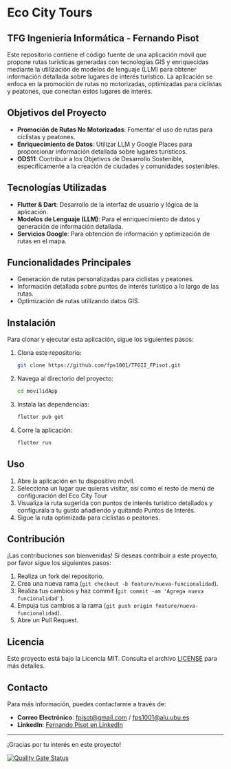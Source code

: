 # Eco City Tours
## TFG Ingeniería Informática - Fernando Pisot

Este repositorio contiene el código fuente de una aplicación móvil que propone rutas turísticas generadas con tecnologías GIS y enriquecidas mediante la utilización de modelos de lenguaje (LLM) para obtener información detallada sobre lugares de interés turístico. La aplicación se enfoca en la promoción de rutas no motorizadas, optimizadas para ciclistas y peatones, que conectan estos lugares de interés.

## Objetivos del Proyecto

- **Promoción de Rutas No Motorizadas**: Fomentar el uso de rutas para ciclistas y peatones.
- **Enriquecimiento de Datos**: Utilizar LLM y Google Places para proporcionar información detallada sobre lugares turísticos.
- **ODS11**: Contribuir a los Objetivos de Desarrollo Sostenible, específicamente a la creación de ciudades y comunidades sostenibles.

## Tecnologías Utilizadas

- **Flutter & Dart**: Desarrollo de la interfaz de usuario y lógica de la aplicación.
- **Modelos de Lenguaje (LLM)**: Para el enriquecimiento de datos y generación de información detallada.
- **Servicios Google**: Para obtención de información y optimización de rutas en el mapa.

## Funcionalidades Principales

- Generación de rutas personalizadas para ciclistas y peatones.
- Información detallada sobre puntos de interés turístico a lo largo de las rutas.
- Optimización de rutas utilizando datos GIS.

## Instalación

Para clonar y ejecutar esta aplicación, sigue los siguientes pasos:

1. Clona este repositorio:
    ```sh
    git clone https://github.com/fps1001/TFGII_FPisot.git
    ```
2. Navega al directorio del proyecto:
    ```sh
    cd movilidApp
    ```
3. Instala las dependencias:
    ```sh
    flutter pub get
    ```
4. Corre la aplicación:
    ```sh
    flutter run
    ```

## Uso

1. Abre la aplicación en tu dispositivo móvil.
2. Selecciona un lugar que quieras visitar, así como el resto de menú de configuración del Eco City Tour
3. Visualiza la ruta sugerida con puntos de interés turístico detallados y configurala a tu gusto añadiendo y quitando Puntos de Interés.
4. Sigue la ruta optimizada para ciclistas o peatones.

## Contribución

¡Las contribuciones son bienvenidas! Si deseas contribuir a este proyecto, por favor sigue los siguientes pasos:

1. Realiza un fork del repositorio.
2. Crea una nueva rama (`git checkout -b feature/nueva-funcionalidad`).
3. Realiza tus cambios y haz commit (`git commit -am 'Agrega nueva funcionalidad'`).
4. Empuja tus cambios a la rama (`git push origin feature/nueva-funcionalidad`).
5. Abre un Pull Request.

## Licencia

Este proyecto está bajo la Licencia MIT. Consulta el archivo [LICENSE](./LICENSE) para más detalles.

## Contacto

Para más información, puedes contactarme a través de:

- **Correo Electrónico**: fpisot@gmail.com / fps1001@alu.ubu.es
- **LinkedIn**: [Fernando Pisot en LinkedIn]([https://www.linkedin.com/in/fernando-pisot-17b93b251/])

---

¡Gracias por tu interés en este proyecto!

[![Quality Gate Status](https://sonarcloud.io/api/project_badges/measure?project=fps1001_TFGII_FPisot&metric=alert_status)](https://sonarcloud.io/summary/new_code?id=fps1001_TFGII_FPisot)
